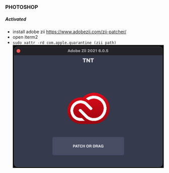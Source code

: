 ### PHOTOSHOP
##### Activated
- install adobe zii https://www.adobezii.com/zii-patcher/
- open iterm2
- `sudo xattr -rd com.apple.quarantine (zii path)`
![alt patch](patch.jpg)
